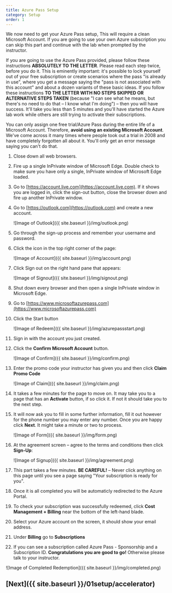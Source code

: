 ```yaml
---
title: Azure Pass Setup
category: Setup
order: 1
---
```


We now need to get your Azure Pass setup, This will require a clean Microsoft Account. If you are going to use your own Azure subscription you can skip this part and continue with the lab when prompted by the instructor.

If you are going to use the Azure Pass provided, please follow these instructions **ABSOLUTELY TO THE LETTER**. Please read each step twice, before you do it. This is eminently important: it's possible to lock yourself out of your free subscription or create scenarios where the pass "is already in use", where you get a message saying the "pass is not associated with this account" and about a dozen variants of these basic ideas. If you follow these instructions **TO THE LETTER WITH NO STEPS SKIPPED OR ALTERNATIVE STEPS TAKEN** (because "I can see what he means, but there's no need to do that – I know what I'm doing") – then you will have success. It'll take you less than 5 minutes and you'll have started the Azure lab work while others are still trying to activate their subscriptions.

You can only assign one free trial/Azure Pass during the entire life of a Microsoft Account. Therefore, **avoid using an existing Microsoft Account**. We've come across it many times where people took out a trial in 2008 and have completely forgotten all about it. You'll only get an error message saying you can't do that.

1. Close down all web browsers.

1. Fire up a single InPrivate window of Microsoft Edge. Double check to make sure you have only a single, InPrivate window of Microsoft Edge loaded.

1. Go to [https://account.live.com](https://account.live.com). If it shows you are logged in, click the sign-out button, close the browser down and fire up another InPrivate window.

1. Go to [https://outlook.com](https://outlook.com) and create a new account.

    ![Image of Outlook]({{ site.baseurl }}/img/outlook.png)

1. Go through the sign-up process and remember your username and password.

2. Click the icon in the top right corner of the page:

    ![Image of Account]({{ site.baseurl }}/img/account.png)

1. Click Sign out on the right hand pane that appears:

    ![Image of Signout]({{ site.baseurl }}/img/signout.png)

1. Shut down every browser and then open a single InPrivate window in Microsoft Edge.

1. Go to [https://www.microsoftazurepass.com](https://www.microsoftazurepass.com)

1. Click the Start button

    ![Image of Redeem]({{ site.baseurl }}/img/azurepassstart.png)

1. Sign in with the account you just created.

1. Click the **Confirm Microsoft Account** button.

    ![Image of Confirm]({{ site.baseurl }}/img/confirm.png)

1. Enter the promo code your instructor has given you and then click **Claim Promo Code**

    ![Image of Claim]({{ site.baseurl }}/img/claim.png)

1. It takes a few minutes for the page to move on. It may take you to a page that has an **Activate** button, if so click it. If not it should take you to the next step.

1. It will now ask you to fill in some further information, fill it out however for the phone number you may enter any number. Once you are happy click **Next**. It might take a minute or two to process.

    ![Image of Form]({{ site.baseurl }}/img/form.png)

1. At the agreement screen – agree to the terms and conditions then click **Sign-Up**:

    ![Image of Signup]({{ site.baseurl }}/img/agreement.png)

1. This part takes a few minutes. **BE CAREFUL!** – Never click anything on this page until you see a page saying "Your subscription is ready for you".

1. Once it is all completed you will be automaticly redirected to the Azure Portal.

1. To check your subscription was successfully redeemed, click **Cost Management + Billing** near the bottom of the left-hand blade.

1. Select your Azure account on the screen, it should show your email address.

1. Under **Billing** go to **Subscriptions**

1. If you can see a subscription called Azure Pass - Sponsorship and a Subscription ID. **Congratulations you are good to go!** Otherwise please talk to your instructor.

![Image of Completed Redemption]({{ site.baseurl }}/img/completed.png)


## [Next]({{ site.baseurl }}/01setup/accelerator)
